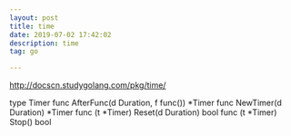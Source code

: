```yaml
---
layout: post
title: time
date: 2019-07-02 17:42:02
description: time
tag: go

---
```

http://docscn.studygolang.com/pkg/time/

type Timer
    func AfterFunc(d Duration, f func()) *Timer
    func NewTimer(d Duration) *Timer
    func (t *Timer) Reset(d Duration) bool
    func (t *Timer) Stop() bool